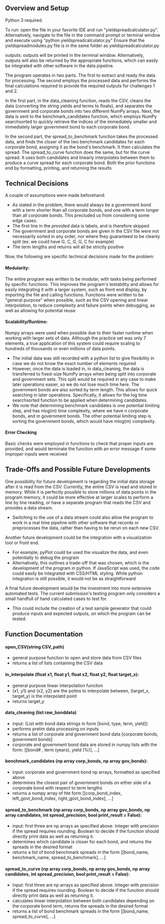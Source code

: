 # 
## Overview and Setup
Python 3 required. 

To run: open the file in your favorite IDE and run "yieldspreadcalculator.py". Alternatively, navigate to the file in the command prompt or terminal window and execute using "python yieldspreadcalculator.py"
Ensure that the yieldspreadmodules.py file is in the same folder as yieldspreadcalculator.py

outputs: outputs will be printed in the terminal window. Alternatively, outputs will also be returned by the appropriate functions, which can easily be integrated with other software in the data pipeline. 

The program operates in two parts. The first to extract and ready the data for processing. The second employs the processed data and performs the final calculations required to provide the required outputs for challenges 1 and 2. 

In the first part, in the data_cleaning function, reads the CSV, cleans the data (converting the string yields and terms to floats), and separates the government and corporate bonds into two different NumPy arrays.
Next, the data is sent to the benchmark_candidates function, which employs NumPy searchsorted to quickly retrieve the indices of the immediately smaller and immediately larger government bond to each corporate bond.

In the second part, the spread_to_benchmark function takes the processed data, and finds the closer of the two benchmark candidates for each corporate bond, assigning it as the bond's benchmark. It then calculates the spread.
The spread_to_curve function does the same, but for the curve spread. It uses both candidates and linearly interpolates between them to produce a curve spread for each corporate bond. 
Both the prior functions end by formatting, printing, and returning the results

## Technical Decisions
A couple of assumptions were made beforehand:
* As stated in the problem, there would always be a government bond with a term shorter than all corporate bonds, and one with a term longer than all corporate bonds. This precluded us from considering some edge cases.
* The first line in the provided data is labels, and is therefore skipped
* The government and corporate bonds are given in the CSV file were not necessarily sorted in any order, nor where they guaranteed to be cleanly split (ex: we could have G, C, G, G, C for example)
* The term lengths and returns will all be strictly positive

Now, the following are specific technical decisions made for the problem:

#### Modularity: 
The entire program was written to be modular, with tasks being performed by specific functions. This improves the program's testability and allows for easily integrating it with a larger system, such as front end display, by importing the file and calling functions.
Functions were written to be "general purpose" when possible, such as the CSV opening and linear interpolation, to reduce complexity and failure points when debugging, as well as allowing for potential reuse

#### Scalability/Runtime:
Numpy arrays were used when possible due to their faster runtime when working with larger sets of data. Although the practice set was only 7 elements, a true application of this system could require scaling to hundreds of thousands or even millions of data points.
* The initial data was still recorded with a python list to give flexibility in case we do not know the exact number of elements required
* However, once the data is loaded in, in data_cleaning, the data is transferred to fixed-size NumPy arrays when being split into corporate and government sets. This split would be required in any case to make later operations easier, so we do not lose much time here.
The government bonds are also sorted by term length. This allows for quick searching in later operations. Specifically, it allows for the log time searchsorted function to be applied when determining candidates. 
* We note that determining benchmark candidates is one potential limiting step, and has nlog(m) time complexity, where we have n corporate bonds, and m government bonds. The other potential limiting step is sorting the government bonds, which would have mlog(m) complexity.

#### Error Checking
Basic checks were employed in functions to check that proper inputs are provided, and would terminate the function with an error message if some improper inputs were received

## Trade-Offs and Possible Future Developments
One possibility for future development is regarding the initial data storage after it is read from the CSV. Currently, the entire CSV is read and stored in memory. While it is perfectly possible to store millions of data points in the program memory, it could be more effective at larger scales to perform a line by line reading, or have a separate program that reads the CSV and provides a data stream.
* Switching to the use of a data stream could also allow the program to work in a real time pipeline with other software that records or preprocesses the data, rather than having to be rerun on each new CSV.

Another future development could be the integration with a visualization tool or front end. 
* For example, pyPlot could be used the visualize the data, and even potentially to debug the program
* Alternatively, this outlines a trade-off that was chosen, which is the development of the program in python. If JavaScript was used, the code could easily be integrated with CSS/HTML styling. While python integration is still possible, it would not be as straightforward

A final future development would be the investment into more extensive automated tests. The current submission's testing program only considers a small handfull of hand calculated cases to test for.
* This could include the creation of a test sample generator that could produce inputs and expected outputs, on which the program can be tested.

## Function Documentation
#### open_CSV(string CSV_path)
* general purpose function to open and store data from CSV files
* returns a list of lists containing the CSV data

#### in_interpolate (float x1, float y1, float x2, float y2, float target_x):
* general purpose linear interpolation funciton
* (x1, y1) and (x2, y2) are the poitns to interpolate between, (target_x, target_y) is the interpolatd point
* returns target_y

#### data_cleaning (list raw_bonddata)
* input: (List with bond data strings in form [bond, type, term, yield])
* performs prelim data processing on inputs
* returns a list of corporate and government bond data [corporate bonds, government bonds]
* corporate and government bond data are stored in numpy lists with the form: [[bond# , term (years), yield (%)], ...]

#### benchmark_candidates (np array corp_bonds, np array gov_bonds):
* input: corporate and government bond np arrays, formatted as specified above
* determines the closest pair of government bonds on either side of a corporate bond with respect to term lengths
* returns a numpy array of hte form [[corp_bond_index, left_govt_bond_index, right_govt_bond_index], ...]

#### spread_to_benchmark (np array corp_bonds, np array gov_bonds, np array candidates, int spread_precision, bool print_result = False):
* input: first three are np arrays as specified above. Integer with precision if the spread requires rounding. Boolean to decide if the function should directly print data as well as returning it.
* determines which candidate is closer for each bond, and returns the spreads in the desired format
* returns a list of bond benchmark spreads in the form [[bond_name, benchmark_name, spread_to_benchmark], ...]

#### spread_to_curve (np array corp_bonds, np array gov_bonds, np array candidates, int spread_precision, bool print_result = False):
* input: first three are np arrays as specified above. Integer with precision if the spread requires rounding. Boolean to decide if the function should directly print data as well as returning it.
* calculates linear interpolation between both candidates depending on the corporate bond term, returns the spreads in the desired format
* returns a list of bond benchmark spreads in the form [[bond_name, spread_to_curve], ...]

